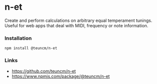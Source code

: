 # n-et

Create and perform calculations on arbitrary equal temperament tunings. Useful for web apps that deal with MIDI, frequency or note information.

### Installation

```
npm install @teuncm/n-et
```

### Links

- https://github.com/teuncm/n-et
- https://www.npmjs.com/package/@teuncm/n-et
